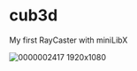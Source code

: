 # cub3d
My first RayCaster with miniLibX

![0000002417 1920x1080](https://user-images.githubusercontent.com/90501558/177530606-a4adf9fa-8dd9-4fb7-9f92-88427e662756.jpg)
